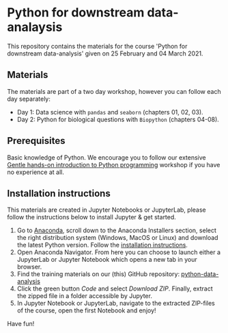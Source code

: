 # Python for downstream data-analaysis
This repository contains the materials for the course 'Python for downstream data-analysis' given on 25 February and 04 March 2021. 

## Materials
The materials are part of a two day workshop, however you can follow each day separately:
- Day 1: Data science with `pandas` and `seaborn` (chapters 01, 02, 03).  
- Day 2: Python for biological questions with `Biopython` (chapters 04-08).  

## Prerequisites
Basic knowledge of Python. We encourage you to follow our extensive [Gentle hands-on introduction to Python programming](https://github.com/vibbits/python-data-analysis/) workshop if you have no experience at all. 

## Installation instructions
This materials are created in Jupyter Notebooks or JupyterLab, please follow the instructions below to install Jupyter & get started. 

1. Go to [Anaconda](https://www.anaconda.com/products/individual), scroll down to the Anaconda Installers section, select the right distribution system (Windows, MacOS or Linux) and download the latest Python version. Follow the [installation instructions](https://docs.anaconda.com/anaconda/install/).
2. Open Anaconda Navigator. From here you can choose to launch either a JupyterLab or Jupyter Notebook which opens a new tab in your browser. 
3. Find the training materials on our (this) GitHub repository: [python-data-analysis](https://github.com/vibbits/python-data-analysis/)
4. Click the green button *Code* and select *Download ZIP*. Finally, extract the zipped file in a folder accessible by Jupyter.
5. In Jupyter Notebook or JupyterLab, navigate to the extracted ZIP-files of the course, open the first Notebook and enjoy!

Have fun!

